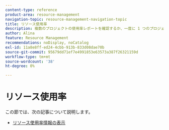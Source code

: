 ```yaml
---
content-type: reference
product-area: resource-management
navigation-topic: resource-management-navigation-topic
title: リソース使用率
description: 複数のプロジェクトの使用率レポートを確認するか、一度に 1 つのプロジェクトのみで使用率を分析することで、リソースの使用率を分析できます。
author: Alina
feature: Resource Management
recommendations: noDisplay, noCatalog
exl-id: 11a8e8ff-ed24-4cbb-913b-833d08dae70b
source-git-commit: 95679dd71ef7e4991853e63573a387f26321159d
workflow-type: tm+mt
source-wordcount: '38'
ht-degree: 0%

---
```


# リソース使用率

この節では、次の記事について説明します。

* [リソース使用率情報の表示](../../resource-mgmt/resource-utilization/view-utilization-information.md)
